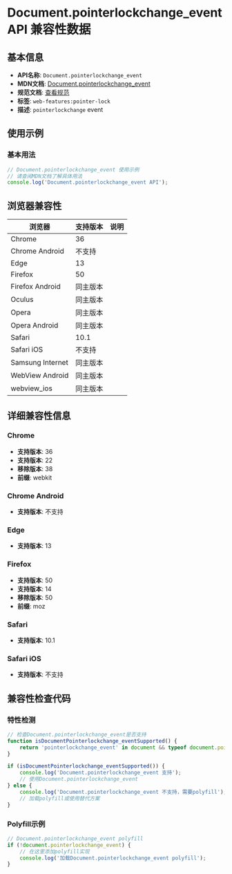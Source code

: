 # Document.pointerlockchange_event API 兼容性数据

## 基本信息

- **API名称**: `Document.pointerlockchange_event`
- **MDN文档**: [Document.pointerlockchange_event](https://developer.mozilla.org/docs/Web/API/Document/pointerlockchange_event)
- **规范文档**: [查看规范](https://w3c.github.io/pointerlock/#pointerlockchange-and-pointerlockerror-events,https://w3c.github.io/pointerlock/#dom-document-onpointerlockchange)
- **标签**: `web-features:pointer-lock`
- **描述**: `pointerlockchange` event

## 使用示例

### 基本用法

```javascript
// Document.pointerlockchange_event 使用示例
// 请查阅MDN文档了解具体用法
console.log('Document.pointerlockchange_event API');
```

## 浏览器兼容性

| 浏览器 | 支持版本 | 说明 |
|--------|----------|------|
| Chrome | 36 |  |
| Chrome Android | 不支持 |  |
| Edge | 13 |  |
| Firefox | 50 |  |
| Firefox Android | 同主版本 |  |
| Oculus | 同主版本 |  |
| Opera | 同主版本 |  |
| Opera Android | 同主版本 |  |
| Safari | 10.1 |  |
| Safari iOS | 不支持 |  |
| Samsung Internet | 同主版本 |  |
| WebView Android | 同主版本 |  |
| webview_ios | 同主版本 |  |

## 详细兼容性信息

### Chrome

- **支持版本**: 36
- **支持版本**: 22
- **移除版本**: 38
- **前缀**: webkit

### Chrome Android

- **支持版本**: 不支持

### Edge

- **支持版本**: 13

### Firefox

- **支持版本**: 50
- **支持版本**: 14
- **移除版本**: 50
- **前缀**: moz

### Safari

- **支持版本**: 10.1

### Safari iOS

- **支持版本**: 不支持

## 兼容性检查代码

### 特性检测

```javascript
// 检查Document.pointerlockchange_event是否支持
function isDocumentPointerlockchange_eventSupported() {
    return 'pointerlockchange_event' in document && typeof document.pointerlockchange_event === 'function';
}

if (isDocumentPointerlockchange_eventSupported()) {
    console.log('Document.pointerlockchange_event 支持');
    // 使用Document.pointerlockchange_event
} else {
    console.log('Document.pointerlockchange_event 不支持，需要polyfill');
    // 加载polyfill或使用替代方案
}
```

### Polyfill示例

```javascript
// Document.pointerlockchange_event polyfill
if (!document.pointerlockchange_event) {
    // 在这里添加polyfill实现
    console.log('加载Document.pointerlockchange_event polyfill');
}
```

